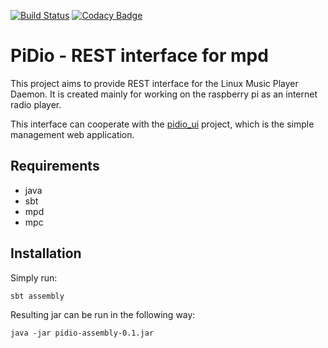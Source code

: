 [![Build Status](https://travis-ci.org/wwluk/pidio.svg?branch=master)](https://travis-ci.org/wwluk/pidio)
[![Codacy Badge](https://www.codacy.com/project/badge/bd91bce1c2784d3db57f55f67babef40)](https://www.codacy.com/app/wwluk/pidio)

# PiDio - REST interface for mpd

This project aims to provide REST interface for the Linux Music Player Daemon.
It is created mainly for working on the raspberry pi as an internet radio player.

This interface can cooperate with the [pidio_ui](https://github.com/wwluk/pidio_ui) project, which is the simple management web application.

## Requirements
* java
* sbt
* mpd
* mpc

## Installation

Simply run:
```
sbt assembly
```

Resulting jar can be run in the following way:
```
java -jar pidio-assembly-0.1.jar
```



